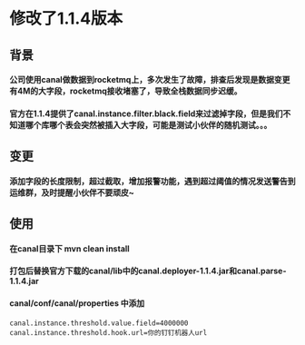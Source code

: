 # 修改了1.1.4版本

## 背景
#### 公司使用canal做数据到rocketmq上，多次发生了故障，排查后发现是数据变更有4M的大字段，rocketmq接收堵塞了，导致全栈数据同步迟缓。 
#### 官方在1.1.4提供了canal.instance.filter.black.field来过滤掉字段，但是我们不知道哪个库哪个表会突然被插入大字段，可能是测试小伙伴的随机测试。。。 
## 变更
#### 添加字段的长度限制，超过截取，增加报警功能，遇到超过阈值的情况发送警告到运维群，及时提醒小伙伴不要顽皮~
## 使用
#### 在canal目录下 mvn clean install
#### 打包后替换官方下载的canal/lib中的canal.deployer-1.1.4.jar和canal.parse-1.1.4.jar
#### canal/conf/canal/properties 中添加
    canal.instance.threshold.value.field=4000000
    canal.instance.threshold.hook.url=你的钉钉机器人url